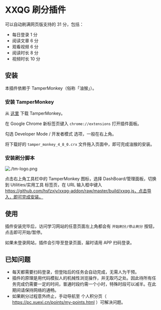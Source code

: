 # XXQG 刷分插件

可以自动刷满网页版支持的 31 分，包括：

 + 每日登录 1 分
 + 阅读文章 6 分
 + 观看视频 6 分
 + 阅读时长 8 分
 + 视频时长 10 分

## 安装

本插件依赖于 TamperMonkey（俗称「油猴」）。

### 安装 TamperMonkey

从 [这里](https://github.com/hsfzxjy/xxqg-addon/raw/master/build/tamper_monkey_4_8_0.crx) 下载 TamperMonkey。

在 Google Chrome 新标签页键入 `chrome://extensions` 打开插件面板。

勾选 Developer Mode / 开发者模式 选项，一般在右上角。

将下载好的 `tamper_monkey_4_8_0.crx` 文件拖入页面中，即可完成油猴的安装。

### 安装刷分脚本

![./tm-logo.png]()

点击右上角工具栏中的 TamperMonkey 图标，选择 DashBoard/管理面板，切换到 Utilities/实用工具 标签页，在 URL 输入框中键入 https://github.com/hsfzxjy/xxqg-addon/raw/master/build/xxqg.js，点击导入，即可完成安装。

## 使用

插件安装完毕后，访问学习网站的任意页面左上角都会有 `开始刷分/停止刷分` 按钮，点击即可开始/暂停。

如果未登录网站，插件会引导至登录页面，届时请用 APP 扫码登录。

## 已知问题

 + 每天都需要扫码登录，但登陆后的任务会自动完成，无需人为干预。
 + 插件的原理是用代码模拟人的机械性浏览操作，并无取巧之处。因此待所有任务完成仍需要一定的时间，普通时段约需一个小时，特殊时段可以减半。在此期间请保持网络的通畅。
 + 如果刷分过程意外终止，手动导航至 个人积分页（ https://pc.xuexi.cn/points/my-points.html ）可解决问题。